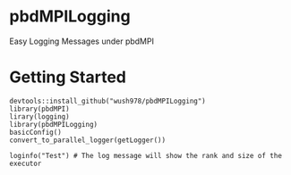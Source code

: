 # pbdMPILogging

Easy Logging Messages under pbdMPI

# Getting Started

```
devtools::install_github("wush978/pbdMPILogging")
library(pbdMPI)
lirary(logging)
library(pbdMPILogging)
basicConfig()
convert_to_parallel_logger(getLogger())

loginfo("Test") # The log message will show the rank and size of the executor
```
